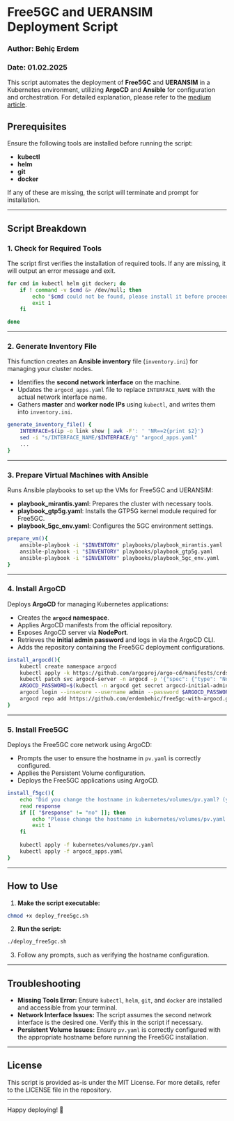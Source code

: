 # Free5GC and UERANSIM Deployment Script

### Author: Behiç Erdem  
### Date: 01.02.2025  

This script automates the deployment of **Free5GC** and **UERANSIM** in a Kubernetes environment, utilizing **ArgoCD** and **Ansible** for configuration and orchestration.
For detailed explanation, please refer to the [medium article](https://medium.com/@behic.erdem/0002ae1800bf).

## Prerequisites
Ensure the following tools are installed before running the script:
- **kubectl**
- **helm**
- **git**
- **docker**

If any of these are missing, the script will terminate and prompt for installation.

---

## Script Breakdown

### 1. **Check for Required Tools**
The script first verifies the installation of required tools. If any are missing, it will output an error message and exit.

```bash
for cmd in kubectl helm git docker; do
    if ! command -v $cmd &> /dev/null; then
        echo "$cmd could not be found, please install it before proceed."
        exit 1
    fi

done
```

---

### 2. **Generate Inventory File**
This function creates an **Ansible inventory** file (`inventory.ini`) for managing your cluster nodes.

- Identifies the **second network interface** on the machine.
- Updates the `argocd_apps.yaml` file to replace `INTERFACE_NAME` with the actual network interface name.
- Gathers **master** and **worker node IPs** using `kubectl`, and writes them into `inventory.ini`.

```bash
generate_inventory_file() {
    INTERFACE=$(ip -o link show | awk -F': ' 'NR==2{print $2}')
    sed -i "s/INTERFACE_NAME/$INTERFACE/g" "argocd_apps.yaml"
    ...
}
```

---

### 3. **Prepare Virtual Machines with Ansible**
Runs Ansible playbooks to set up the VMs for Free5GC and UERANSIM:

- **playbook_mirantis.yaml**: Prepares the cluster with necessary tools.
- **playbook_gtp5g.yaml**: Installs the GTP5G kernel module required for Free5GC.
- **playbook_5gc_env.yaml**: Configures the 5GC environment settings.

```bash
prepare_vm(){
    ansible-playbook -i "$INVENTORY" playbooks/playbook_mirantis.yaml
    ansible-playbook -i "$INVENTORY" playbooks/playbook_gtp5g.yaml
    ansible-playbook -i "$INVENTORY" playbooks/playbook_5gc_env.yaml
}
```

---

### 4. **Install ArgoCD**
Deploys **ArgoCD** for managing Kubernetes applications:

- Creates the **`argocd` namespace**.
- Applies ArgoCD manifests from the official repository.
- Exposes ArgoCD server via **NodePort**.
- Retrieves the **initial admin password** and logs in via the ArgoCD CLI.
- Adds the repository containing the Free5GC deployment configurations.

```bash
install_argocd(){
    kubectl create namespace argocd
    kubectl apply -k https://github.com/argoproj/argo-cd/manifests/crds?ref=stable
    kubectl patch svc argocd-server -n argocd -p '{"spec": {"type": "NodePort"}}'
    ARGOCD_PASSWORD=$(kubectl -n argocd get secret argocd-initial-admin-secret -o jsonpath="{.data.password}" | base64 --decode)
    argocd login --insecure --username admin --password $ARGOCD_PASSWORD --grpc-web argocd-server:443
    argocd repo add https://github.com/erdembehic/free5gc-with-argocd.git
}
```

---

### 5. **Install Free5GC**
Deploys the Free5GC core network using ArgoCD:

- Prompts the user to ensure the hostname in `pv.yaml` is correctly configured.
- Applies the Persistent Volume configuration.
- Deploys the Free5GC applications using ArgoCD.

```bash
install_f5gc(){
    echo "Did you change the hostname in kubernetes/volumes/pv.yaml? (yes/no)"
    read response
    if [[ "$response" != "no" ]]; then
        echo "Please change the hostname in kubernetes/volumes/pv.yaml before proceeding."
        exit 1
    fi
    
    kubectl apply -f kubernetes/volumes/pv.yaml
    kubectl apply -f argocd_apps.yaml
}
```

---

## How to Use
1. **Make the script executable:**  
```bash
chmod +x deploy_free5gc.sh
```

2. **Run the script:**  
```bash
./deploy_free5gc.sh
```

3. Follow any prompts, such as verifying the hostname configuration.

---

## Troubleshooting
- **Missing Tools Error:** Ensure `kubectl`, `helm`, `git`, and `docker` are installed and accessible from your terminal.
- **Network Interface Issues:** The script assumes the second network interface is the desired one. Verify this in the script if necessary.
- **Persistent Volume Issues:** Ensure `pv.yaml` is correctly configured with the appropriate hostname before running the Free5GC installation.

---

## License
This script is provided as-is under the MIT License. For more details, refer to the LICENSE file in the repository.

---

Happy deploying! 🚀

